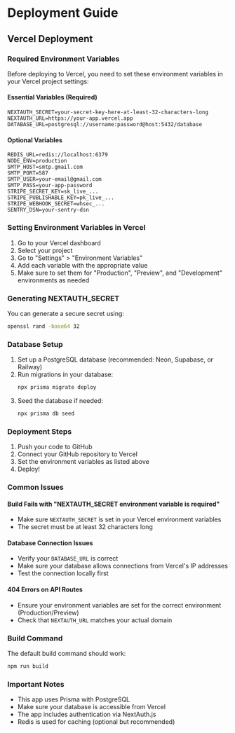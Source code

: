 # Deployment Guide

## Vercel Deployment

### Required Environment Variables

Before deploying to Vercel, you need to set these environment variables in your Vercel project settings:

#### Essential Variables (Required)
```
NEXTAUTH_SECRET=your-secret-key-here-at-least-32-characters-long
NEXTAUTH_URL=https://your-app.vercel.app
DATABASE_URL=postgresql://username:password@host:5432/database
```

#### Optional Variables
```
REDIS_URL=redis://localhost:6379
NODE_ENV=production
SMTP_HOST=smtp.gmail.com
SMTP_PORT=587
SMTP_USER=your-email@gmail.com
SMTP_PASS=your-app-password
STRIPE_SECRET_KEY=sk_live_...
STRIPE_PUBLISHABLE_KEY=pk_live_...
STRIPE_WEBHOOK_SECRET=whsec_...
SENTRY_DSN=your-sentry-dsn
```

### Setting Environment Variables in Vercel

1. Go to your Vercel dashboard
2. Select your project
3. Go to "Settings" > "Environment Variables"
4. Add each variable with the appropriate value
5. Make sure to set them for "Production", "Preview", and "Development" environments as needed

### Generating NEXTAUTH_SECRET

You can generate a secure secret using:
```bash
openssl rand -base64 32
```

### Database Setup

1. Set up a PostgreSQL database (recommended: Neon, Supabase, or Railway)
2. Run migrations in your database:
   ```bash
   npx prisma migrate deploy
   ```
3. Seed the database if needed:
   ```bash
   npx prisma db seed
   ```

### Deployment Steps

1. Push your code to GitHub
2. Connect your GitHub repository to Vercel
3. Set the environment variables as listed above
4. Deploy!

### Common Issues

#### Build Fails with "NEXTAUTH_SECRET environment variable is required"
- Make sure `NEXTAUTH_SECRET` is set in your Vercel environment variables
- The secret must be at least 32 characters long

#### Database Connection Issues
- Verify your `DATABASE_URL` is correct
- Make sure your database allows connections from Vercel's IP addresses
- Test the connection locally first

#### 404 Errors on API Routes
- Ensure your environment variables are set for the correct environment (Production/Preview)
- Check that `NEXTAUTH_URL` matches your actual domain

### Build Command

The default build command should work:
```bash
npm run build
```

### Important Notes

- This app uses Prisma with PostgreSQL
- Make sure your database is accessible from Vercel
- The app includes authentication via NextAuth.js
- Redis is used for caching (optional but recommended)
